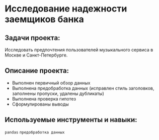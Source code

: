 # Исследование надежности заемщиков банка

## Задачи проекта:

Исследовать предпочтения пользователей музыкального сервиса в Москве и Санкт-Петербурге.

## Описание проекта:

* Выполнен первичный обзор данных
* Выполнена предобработка данных (исправлен стиль заголовков, заполнены пропуски, удалены дубликаты)
* Выполнена проверка гипотез
* Сформулированы выводы

## Используемые инструменты и навыки:
`pandas`
`предобработка данных`



